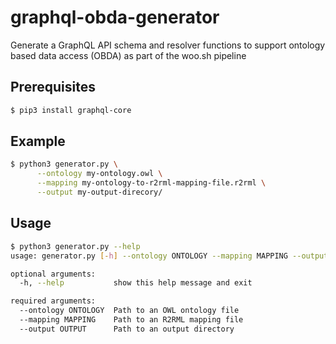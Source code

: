 # graphql-obda-generator
Generate a GraphQL API schema and resolver functions to support ontology based data access (OBDA) as part of the
woo.sh pipeline

## Prerequisites
```bash
$ pip3 install graphql-core
```

## Example
```bash
$ python3 generator.py \
      --ontology my-ontology.owl \
      --mapping my-ontology-to-r2rml-mapping-file.r2rml \
      --output my-output-direcory/
```

## Usage
```bash
$ python3 generator.py --help
usage: generator.py [-h] --ontology ONTOLOGY --mapping MAPPING --output OUTPUT

optional arguments:
  -h, --help           show this help message and exit

required arguments:
  --ontology ONTOLOGY  Path to an OWL ontology file
  --mapping MAPPING    Path to an R2RML mapping file
  --output OUTPUT      Path to an output directory
```